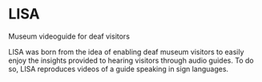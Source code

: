 # LISA
Museum videoguide for deaf visitors


LISA was born from the idea of enabling deaf museum visitors to easily enjoy the insights provided to hearing visitors through audio guides. To do so, LISA reproduces videos of a guide speaking in sign languages.

